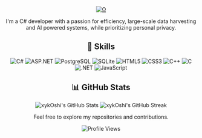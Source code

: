 <div align="center">
  <a href="Ω"><img src="http://readme-typing-svg.herokuapp.com?font=VT323&size=90&duration=2000&pause=1000&color=39008a&center=true&random=false&width=1100&height=140&lines=%E2%98%A6++I'm+xykOshi++%E2%98%A6;This+is+all+for+nothing;Control+is+an+illusion;Welcome+to+my+Github." alt="Ω" /></a>
 
  <p>I'm a C# developer with a passion for efficiency, large-scale data harvesting and AI powered systems, while prioritizing personal privacy.</p>
  
  <h2>🚀 Skills</h2>
  
  ![C#](https://img.shields.io/badge/-C%23-8257E5?style=flat-square&logo=c-sharp&logoColor=white)
  ![ASP.NET](https://img.shields.io/badge/-ASP.NET-8257E5?style=flat-square&logo=.net&logoColor=white)
  ![PostgreSQL](https://img.shields.io/badge/-PostgreSQL-8257E5?style=flat-square&logo=postgresql&logoColor=white)
  ![SQLite](https://img.shields.io/badge/-SQLite-8257E5?style=flat-square&logo=sqlite&logoColor=white)
  ![HTML5](https://img.shields.io/badge/-HTML5-8257E5?style=flat-square&logo=html5&logoColor=white)
  ![CSS3](https://img.shields.io/badge/-CSS3-8257E5?style=flat-square&logo=css3&logoColor=white)
  ![C++](https://img.shields.io/badge/-C++-8257E5?style=flat-square&logo=c%2B%2B&logoColor=white)
  ![C](https://img.shields.io/badge/-C-8257E5?style=flat-square&logo=c&logoColor=white)
  ![.NET](https://img.shields.io/badge/-.NET-8257E5?style=flat-square&logo=.net&logoColor=white)
  ![JavaScript](https://img.shields.io/badge/-JavaScript-8257E5?style=flat-square&logo=javascript&logoColor=white)

  <h2>📊 GitHub Stats</h2>
  
  <img src="https://github-readme-stats.vercel.app/api?username=xykOshi&show_icons=true&theme=dark&bg_color=151515&text_color=FFFFFF&icon_color=8257E5&title_color=8257E5&hide_border=true" alt="xykOshi's GitHub Stats">
  
  <img src="https://github-readme-streak-stats.herokuapp.com/?user=xykOshi&theme=dark&background=151515&border=8257E5&stroke=8257E5&ring=8257E5&fire=8257E5&currStreakNum=FFFFFF&sideNums=FFFFFF&currStreakLabel=8257E5&sideLabels=8257E5&dates=FFFFFF" alt="xykOshi's GitHub Streak">
  
  <p>Feel free to explore my repositories and contributions.</p>
  
  ![Profile Views](https://komarev.com/ghpvc/?username=xykOshi&color=8257E5&style=flat-square)
</div>
